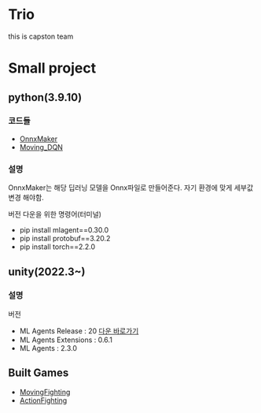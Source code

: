 # Trio
this is capston team


# Small project

## python(3.9.10)

### 코드들

- [OnnxMaker](OnnxMaker.py)
- [Moving_DQN](MovingFighting_DQN.py)

### 설명

OnnxMaker는 해당 딥러닝 모델을 Onnx파일로 만들어준다. 자기 환경에 맞게 세부값 변경 해야함.

버전 다운을 위한 명령어(터미널)
- pip install mlagent==0.30.0
- pip install protobuf==3.20.2
- pip install torch==2.2.0

## unity(2022.3~)


### 설명

버전

- ML Agents Release : 20 [다운 바로가기](https://github.com/Unity-Technologies/ml-agents/releases/tag/release_20)
- ML Agents Extensions : 0.6.1
- ML Agents : 2.3.0

## Built Games

- [MovingFighting](game/MovingFighting.zip)
- [ActionFighting]()

